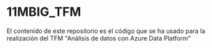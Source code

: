 # 11MBIG_TFM
El contenido de este repositorio es el código que se ha usado para la realización del TFM "Análisis de datos con Azure Data Platform"
